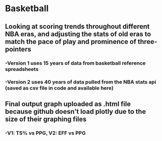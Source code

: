 # Basketball
## Looking at scoring trends throughout different NBA eras, and adjusting the stats of old eras to match the pace of play and prominence of three-pointers
###   -Version 1 uses 15 years of data from basketball reference spreadsheets
###   -Version 2 uses 40 years of data pulled from the NBA stats api (saved as csv file in code and available here)
## Final output graph uploaded as .html file because github doesn't load plotly due to the size of their graphing files
###   -V1: TS% vs PPG, V2: EFF vs PPG
